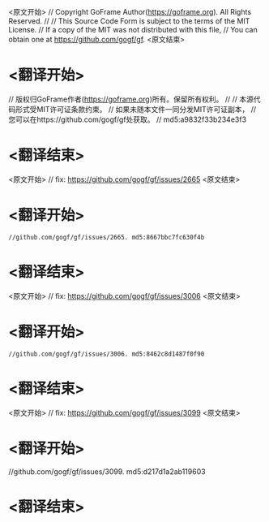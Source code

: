 
<原文开始>
// Copyright GoFrame Author(https://goframe.org). All Rights Reserved.
//
// This Source Code Form is subject to the terms of the MIT License.
// If a copy of the MIT was not distributed with this file,
// You can obtain one at https://github.com/gogf/gf.
<原文结束>

# <翻译开始>
// 版权归GoFrame作者(https://goframe.org)所有。保留所有权利。
//
// 本源代码形式受MIT许可证条款约束。
// 如果未随本文件一同分发MIT许可证副本，
// 您可以在https://github.com/gogf/gf处获取。
// md5:a9832f33b234e3f3
# <翻译结束>


<原文开始>
// fix: https://github.com/gogf/gf/issues/2665
<原文结束>

# <翻译开始>
	//github.com/gogf/gf/issues/2665. md5:8667bbc7fc630f4b
# <翻译结束>


<原文开始>
// fix: https://github.com/gogf/gf/issues/3006
<原文结束>

# <翻译开始>
	//github.com/gogf/gf/issues/3006. md5:8462c8d1487f0f90
# <翻译结束>


<原文开始>
// fix: https://github.com/gogf/gf/issues/3099
<原文结束>

# <翻译开始>
//github.com/gogf/gf/issues/3099. md5:d217d1a2ab119603
# <翻译结束>

